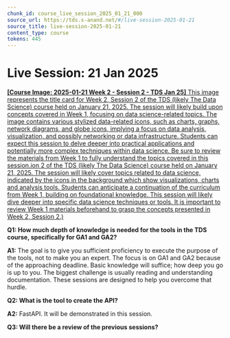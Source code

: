 ```yaml
---
chunk_id: course_live_session_2025_01_21_000
source_url: https://tds.s-anand.net/#/live-session-2025-01-21
source_title: live-session-2025-01-21
content_type: course
tokens: 445
---
```


# Live Session: 21 Jan 2025

[**[Course Image: 2025-01-21 Week 2 - Session 2 - TDS Jan 25]** This image represents the title card for Week 2, Session 2 of the TDS (likely The Data Science) course held on January 21, 2025. The session will likely build upon concepts covered in Week 1, focusing on data science-related topics. The image contains various stylized data-related icons, such as charts, graphs, network diagrams, and globe icons, implying a focus on data analysis, visualization, and possibly networking or data infrastructure. Students can expect this session to delve deeper into practical applications and potentially more complex techniques within data science. Be sure to review the materials from Week 1 to fully understand the topics covered in this session.ion 2 of the TDS (likely The Data Science) course held on January 21, 2025. The session will likely cover topics related to data science, indicated by the icons in the background which show visualizations, charts and analysis tools. Students can anticipate a continuation of the curriculum from Week 1, building on foundational knowledge. This session will likely dive deeper into specific data science techniques or tools. It is important to review Week 1 materials beforehand to grasp the concepts presented in Week 2, Session 2.)](https://youtu.be/0e0RhXREnxU)

**Q1: How much depth of knowledge is needed for the tools in the TDS course, specifically for GA1 and GA2?**

**A1:** The goal is to give you sufficient proficiency to execute the purpose of the tools, not to make you an expert. The focus is on GA1 and GA2 because of the approaching deadline. Basic knowledge will suffice; how deep you go is up to you. The biggest challenge is usually reading and understanding documentation. These sessions are designed to help you overcome that hurdle.

**Q2: What is the tool to create the API?**

**A2:** FastAPI. It will be demonstrated in this session.

**Q3: Will there be a review of the previous sessions?**
